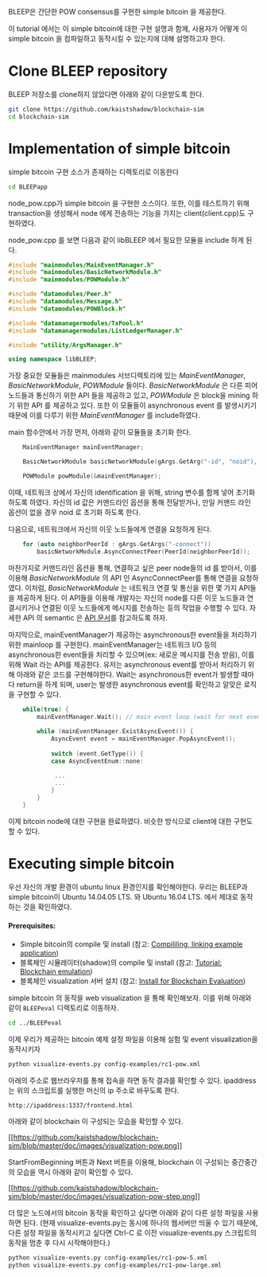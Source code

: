 BLEEP은 간단한 POW consensus를 구현한 simple bitcoin 을 제공한다.

이 tutorial 에서는 이 simple bitcoin에 대한 구현 설명과 함께, 사용자가 어떻게 이 simple bitcoin 을 컴파일하고 동작시킬 수 있는지에 대해 설명하고자 한다.

# Clone BLEEP repository
BLEEP 저장소를 clone하지 않았다면 아래와 같이 다운받도록 한다.
```bash
git clone https://github.com/kaistshadow/blockchain-sim
cd blockchain-sim
```

# Implementation of simple bitcoin 

simple bitcoin 구현 소스가 존재하는 디렉토리로 이동한다
```bash
cd BLEEPapp
```

 node_pow.cpp가 simple bitcoin 을 구현한 소스이다. 또한, 이를 테스트하기 위해 transaction을 생성해서 node 에게 전송하는 기능을 가지는 client(client.cpp)도 구현하였다. 

 node_pow.cpp 를 보면 다음과 같이 libBLEEP 에서 필요한 모듈을 include 하게 된다. 

```c++
#include "mainmodules/MainEventManager.h"
#include "mainmodules/BasicNetworkModule.h"
#include "mainmodules/POWModule.h"

#include "datamodules/Peer.h"
#include "datamodules/Message.h"
#include "datamodules/POWBlock.h"

#include "datamanagermodules/TxPool.h"
#include "datamanagermodules/ListLedgerManager.h"

#include "utility/ArgsManager.h"

using namespace libBLEEP;
```

 가장 중요한 모듈들은 mainmodules 서브디렉토리에 있는 _MainEventManager_, _BasicNetworkModule_, _POWModule_ 들이다. _BasicNetworkModule_ 은 다른 피어 노드들과 통신하기 위한 API 들을 제공하고 있고, _POWModule_ 은 block을 mining 하기 위한 API 를 제공하고 있다. 또한 이 모듈들이 asynchronous event 를 발생시키기 때문에 이를 다루기 위한 _MainEventManager_ 를 include하였다.


 main 함수안에서 가장 먼저, 아래와 같이 모듈들을 초기화 한다. 
```c++
    MainEventManager mainEventManager;

    BasicNetworkModule basicNetworkModule(gArgs.GetArg("-id", "noid"), &mainEventManager);

    POWModule powModule(&mainEventManager);
```
 이때, 네트워크 상에서 자신의 identification 을 위해, string 변수를 함께 넣어 초기화 하도록 하였다. 자신의 id 값은 커맨드라인 옵션을 통해 전달받거나, 만일 커맨드 라인 옵션이 없을 경우 noid 로 초기화 하도록 한다.
 
 다음으로, 네트워크에서 자신의 이웃 노드들에게 연결을 요청하게 된다.
```c++
    for (auto neighborPeerId : gArgs.GetArgs("-connect"))
        basicNetworkModule.AsyncConnectPeer(PeerId(neighborPeerId));
```
 마찬가지로 커맨드라인 옵션을 통해, 연결하고 싶은 peer node들의 id 를 받아서, 이를 이용해 _BasicNetworkModule_ 의 API 인 AsyncConnectPeer를 통해 연결을 요청하였다. 이처럼, _BasicNetworkModule_ 는 네트워크 연결 및 통신을 위한 몇 가지 API들을 제공하게 된다. 이 API들을 이용해 개발자는 자신의 node를 다른 이웃 노드들과 연결시키거나 연결된 이웃 노드들에게 메시지를 전송하는 등의 작업을 수행할 수 있다. 자세한 API 의 semantic 은 [API 문서](https://github.com/kaistshadow/blockchain-sim/wiki/2.-libBLEEP-API)를 참고하도록 하자.

 마지막으로, mainEventManager가 제공하는 asynchronous한 event들을 처리하기 위한 mainloop 를 구현한다. 
mainEventManager는 네트워크 I/O 등의 asynchronous한 event들을 처리할 수 있으며(ex: 새로운 메시지를 전송 받음), 이를 위해 Wait 라는 API를 제공한다. 유저는 asynchronous event를 받아서 처리하기 위해 아래와 같은 코드를 구현해야한다. Wait는 asynchronous한 event가 발생할 때마다 return을 하게 되며, user는 발생한 asynchronous event를 확인하고 알맞은 로직을 구현할 수 있다. 

```c++
    while(true) {
        mainEventManager.Wait(); // main event loop (wait for next event)
        
        while (mainEventManager.ExistAsyncEvent()) {
            AsyncEvent event = mainEventManager.PopAsyncEvent();
        
            switch (event.GetType()) {
            case AsyncEventEnum::none:

             ...
             ...
            }
        }
    }
```

이제 bitcoin node에 대한 구현을 완료하였다. 비슷한 방식으로 client에 대한 구현도 할 수 있다.

# Executing simple bitcoin

우선 자신의 개발 환경이 ubuntu linux 환경인지를 확인해야한다. 
우리는 BLEEP과 simple bitcoin이 Ubuntu 14.04.05 LTS. 와 Ubuntu 16.04 LTS. 에서 제대로 동작하는 것을 확인하였다. 

#### Prerequisites:
+ Simple bitcoin의 compile 및 install (참고: [Compililing, linking example application](https://github.com/kaistshadow/blockchain-sim/wiki/1.1-Tutorial-:-Blockchain-application-development#compililing-linking-example-application))
+ 블록체인 시뮬레이터(shadow)의 compile 및 install (참고: [Tutorial: Blockchain emulation](https://github.com/kaistshadow/blockchain-sim/wiki/1.2-Tutorial-:-Blockchain-emulation))
+ 블록체인 visualization 서버 설치 (참고: [Install for Blockchain Evaluation](https://github.com/kaistshadow/blockchain-sim/wiki/1.3-Tutorial-:-Blockchain-evaluation#installing-dependencies))


simple bitcoin 의 동작을 web visualization 을 통해 확인해보자.
이를 위해 아래와 같이 `BLEEPeval` 디렉토리로 이동하자.
```bash
cd ../BLEEPeval
```

이제 우리가 제공하는 bitcoin 예제 설정 파일을 이용해 실험 및 event visualization을 동작시키자
```bash
python visualize-events.py config-examples/rc1-pow.xml
```

아래의 주소로 웹브라우저를 통해 접속을 하면 동작 결과를 확인할 수 있다.
ipaddress는 위의 스크립트를 실행한 머신의 ip 주소로 바꾸도록 한다.
```
http://ipaddress:1337/frontend.html
```

아래와 같이 blockchain 이 구성되는 모습을 확인할 수 있다.

[[https://github.com/kaistshadow/blockchain-sim/blob/master/doc/images/visualization-pow.png]]

StartFromBeginning 버튼과 Next 버튼을 이용해, blockchain 이 구성되는 중간중간의 모습을 역시 아래와 같이 확인할 수 있다.

[[https://github.com/kaistshadow/blockchain-sim/blob/master/doc/images/visualization-pow-step.png]]

더 많은 노드에서의 bitcoin 동작을 확인하고 싶다면 아래와 같이 다른 설정 파일을 사용하면 된다. (현재 visualize-events.py는 동시에 하나의 웹서버만 띄울 수 있기 때문에, 다른 설정 파일을 동작시키고 싶다면 Ctrl-C 로 이전 visualize-events.py 스크립트의 동작을 멈춘 후 다시 시작해야한다.)
```bash
python visualize-events.py config-examples/rc1-pow-5.xml
python visualize-events.py config-examples/rc1-pow-large.xml
```
